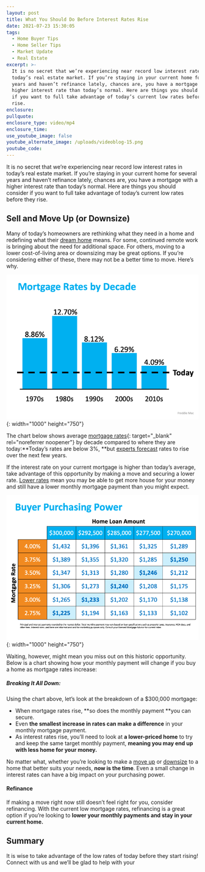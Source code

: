 ```yaml
---
layout: post
title: What You Should Do Before Interest Rates Rise
date: 2021-07-23 15:30:05
tags:
  - Home Buyer Tips
  - Home Seller Tips
  - Market Update
  - Real Estate
excerpt: >-
  It is no secret that we’re experiencing near record low interest rates in
  today’s real estate market. If you’re staying in your current home for several
  years and haven’t refinance lately, chances are, you have a mortgage with a
  higher interest rate than today’s normal. Here are things you should consider
  if you want to full take advantage of today’s current low rates before they
  rise.
enclosure:
pullquote:
enclosure_type: video/mp4
enclosure_time:
use_youtube_image: false
youtube_alternate_image: /uploads/videoblog-15.png
youtube_code:
---
```

It is no secret that we’re experiencing near record low interest rates in today’s real estate market. If you’re staying in your current home for several years and haven’t refinance lately, chances are, you have a mortgage with a higher interest rate than today’s normal. Here are things you should consider if you want to full take advantage of today’s current low rates before they rise.

## **Sell and Move Up (or Downsize)**

Many of today’s homeowners are rethinking what they need in a home and redefining what their&nbsp;[dream home](https://www.mykcm.com/2021/06/03/dreaming-of-a-bigger-home-why-not-buy-it-this-year/)&nbsp;means. For some, continued remote work is bringing about the need for additional space. For others, moving to a lower cost-of-living area or downsizing may be great options. If you’re considering either of these, there may not be a better time to move. Here’s why.

![](/uploads/20210719-mem-eng-1.png){: width="1000" height="750"}

The chart below shows average&nbsp;[mortgage rates](http://www.freddiemac.com/pmms/){: target="_blank" rel="noreferrer noopener"}&nbsp;by decade compared to where they are today:**Today’s rates are below 3%,&nbsp;**but&nbsp;[experts forecast](https://www.mykcm.com/2021/06/30/what-do-experts-see-on-the-horizon-for-the-second-half-of-the-year/)&nbsp;rates to rise over the next few years.

If the interest rate on your current mortgage is higher than today’s average, take advantage of this opportunity by making a move and securing a lower rate.&nbsp;[Lower rates](https://www.mykcm.com/2021/04/21/planning-to-move-you-can-still-secure-a-low-mortgage-rate-on-your-next-home/)&nbsp;mean you may be able to get more house for your money and still have a lower monthly mortgage payment than you might expect.

![](/uploads/20210719-mem-eng-2.png){: width="1000" height="750"}

Waiting, however, might mean you miss out on this historic opportunity. Below is a chart showing how your monthly payment will change if you buy a home as mortgage rates increase:

##### **Breaking It All Down:**

Using the chart above, let’s look at the breakdown of a $300,000 mortgage:

* When mortgage rates rise,&nbsp;**so does the monthly payment&nbsp;**you can secure.
* Even&nbsp;**the smallest increase in rates can make a difference**&nbsp;in your monthly mortgage payment.
* As interest rates rise, you’ll need to look at&nbsp;**a lower-priced home**&nbsp;to try and keep the same target monthly payment,&nbsp;**meaning you may end up with less home for your money.**

No matter what, whether you’re looking to make a&nbsp;[move up](https://www.mykcm.com/2021/06/11/have-your-day-in-the-sun-by-moving-up-this-summer-infographic/)&nbsp;or&nbsp;[downsize](https://www.mykcm.com/2021/04/13/some-buyers-prefer-smaller-homes/)&nbsp;to a home that better suits your needs,&nbsp;**now is the time**. Even a small change in interest rates can have a big impact on your purchasing power.

#### **Refinance**

If making a move right now still doesn’t feel right for you, consider refinancing. With the current low mortgage rates, refinancing is a great option if you’re looking to&nbsp;**lower your monthly payments and stay in your current home.**

## **Summary**

It is wise to take advantage of the low rates of today before they start rising\! Connect with us and we’ll be glad to help with your
